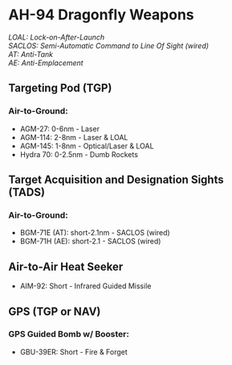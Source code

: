 # AH-94 Dragonfly Weapons

_LOAL: Lock-on-After-Launch  
SACLOS: Semi-Automatic Command to Line Of Sight (wired)  
AT: Anti-Tank  
AE: Anti-Emplacement_

## **Targeting Pod (TGP)**

### **Air-to-Ground:**

- AGM-27: 0-6nm - Laser
- AGM-114: 2-8nm - Laser & LOAL
- AGM-145: 1-8nm - Optical/Laser & LOAL
- Hydra 70: 0-2.5nm - Dumb Rockets

## **Target Acquisition and Designation Sights (TADS)**

### **Air-to-Ground:**

- BGM-71E (AT): short-2.1nm - SACLOS (wired)
- BGM-71H (AE): short-2.1 - SACLOS (wired)

## **Air-to-Air Heat Seeker**

- AIM-92: Short - Infrared Guided Missile

## **GPS (TGP or NAV)**

### **GPS Guided Bomb w/ Booster:**

- GBU-39ER: Short - Fire & Forget
